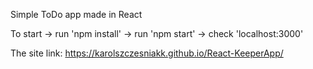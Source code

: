 Simple ToDo app made in React

To start -> run 'npm install' -> run 'npm start' -> check 'localhost:3000'

The site link: https://karolszczesniakk.github.io/React-KeeperApp/

